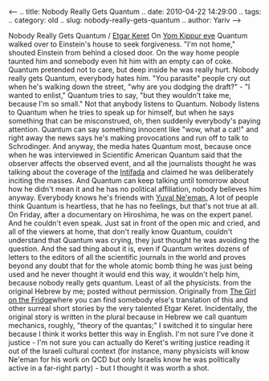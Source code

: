 <--
.. title: Nobody Really Gets Quantum
.. date: 2010-04-22 14:29:00
.. tags: 
.. category: old
.. slug: nobody-really-gets-quantum
.. author: Yariv
-->


Nobody Really Gets Quantum / [Etgar Keret](http://www.etgarkeret.com/)
On [Yom Kippur eve](http://en.wikipedia.org/wiki/Yom_Kippur#Eve) Quantum
walked over to Einstein's house to seek forgiveness. "I'm not home,"
shouted Einstein from behind a closed door. On the way home people
taunted him and somebody even hit him with an empty can of coke. Quantum
pretended not to care, but deep inside he was really hurt. Nobody really
gets Quantum, everybody hates him. "You parasite" people cry out when
he's walking down the street, "why are you dodging the draft?" - "I
wanted to enlist," Quantum tries to say, "but they wouldn't take me,
because I'm so small." Not that anybody listens to Quantum. Nobody
listens to Quantum when he tries to speak up for himself, but when he
says something that can be misconstrued, oh, then suddenly everybody's
paying attention. Quantum can say something innocent like "wow, what a
cat!" and right away the news says he's making provocations and run off
to talk to Schrodinger. And anyway, the media hates Quantum most,
because once when he was interviewed in Scientific American Quantum said
that the observer affects the observed event, and all the journalists
thought he was talking about the coverage of the
[Intifada](http://en.wikipedia.org/wiki/First_Intifada) and claimed he
was deliberately inciting the masses. And Quantum can keep talking until
tomorrow about how he didn't mean it and he has no political
affiliation, nobody believes him anyway. Everybody knows he's friends
with [Yuval
Ne'eman.](http://en.wikipedia.org/wiki/Yuval_Neeman#Political_career) A
lot of people think Quantum is heartless, that he has no feelings, but
that's not true at all. On Friday, after a documentary on Hiroshima, he
was on the expert panel. And he couldn't even speak. Just sat in front
of the open mic and cried, and all of the viewers at home, that don't
really know Quantum, couldn't understand that Quantum was crying, they
just thought he was avoiding the question. And the sad thing about it
is, even if Quantum writes dozens of letters to the editors of all the
scientific journals in the world and proves beyond any doubt that for
the whole atomic bomb thing he was just being used and he never thought
it would end this way, it wouldn't help him, because nobody really gets
quantum. Least of all the physicists. from the original Hebrew by me;
posted without permission. Originally from [The Girl on the
Fridge](http://www.amazon.com/Girl-Fridge-Stories-Etgar-Keret/dp/0374531056/ref=sr_1_1?ie=UTF8&s=books&qid=1271963967&sr=8-1)where
you can find somebody else's translation of this and other surreal short
stories by the very talented Etgar Keret. Incidentally, the original
story is written in the plural because in Hebrew we call quantum
mechanics, roughly, "theory of the quantas;" I switched it to singular
here because I think it works better this way in English. I'm not sure
I've done it justice - I'm not sure you can actually do Keret's writing
justice reading it out of the Israeli cultural context (for instance,
many physicists will know Ne'eman for his work on QCD but only Israelis
know he was politically active in a far-right party) - but I thought it
was worth a shot.
